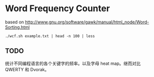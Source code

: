 Word Frequency Counter
======================

based on http://www.gnu.org/software/gawk/manual/html_node/Word-Sorting.html


    ./wcf.sh example.txt | head -n 100 | less

## TODO

统计不同编程语言的各个关键字的频率。以及字母 heat map。继而对比 QWERTY 和 Dvorak。
